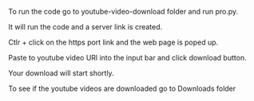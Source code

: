 To run the code go to youtube-video-download folder and run pro.py.

It will run the code and a server link is created.

Ctlr + click on the https port link and the web page is poped up.

Paste to youtube video URl into the input bar and click download button.

Your download will start shortly.

To see if the youtube videos are downloaded go to Downloads folder
